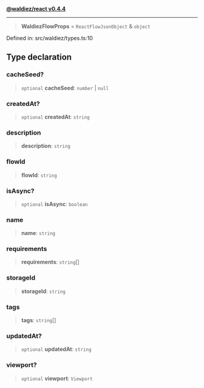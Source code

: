 [**@waldiez/react v0.4.4**](../../README.md)

***

> **WaldiezFlowProps** = `ReactFlowJsonObject` & `object`

Defined in: src/waldiez/types.ts:10

## Type declaration

### cacheSeed?

> `optional` **cacheSeed**: `number` \| `null`

### createdAt?

> `optional` **createdAt**: `string`

### description

> **description**: `string`

### flowId

> **flowId**: `string`

### isAsync?

> `optional` **isAsync**: `boolean`

### name

> **name**: `string`

### requirements

> **requirements**: `string`[]

### storageId

> **storageId**: `string`

### tags

> **tags**: `string`[]

### updatedAt?

> `optional` **updatedAt**: `string`

### viewport?

> `optional` **viewport**: `Viewport`
